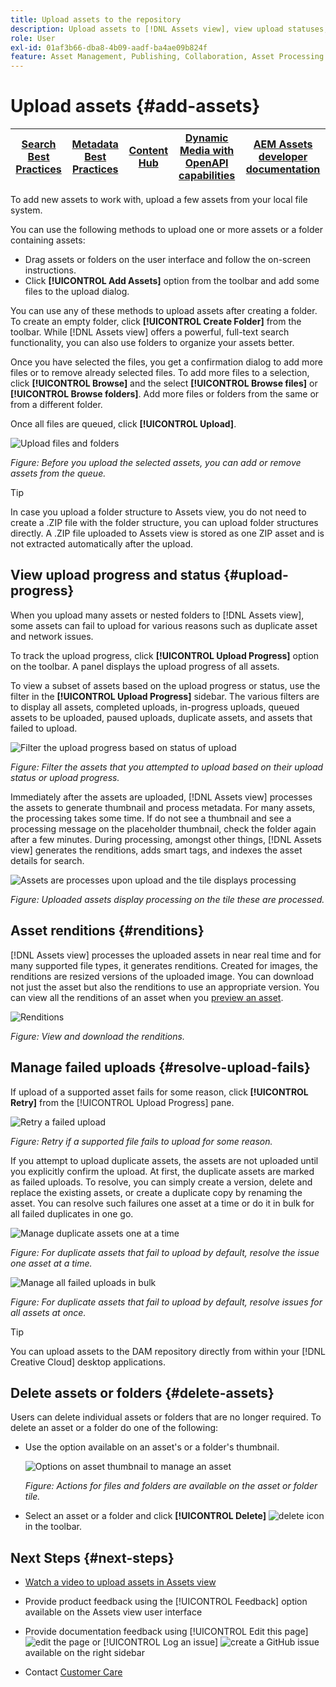 ```yaml
---
title: Upload assets to the repository
description: Upload assets to [!DNL Assets view], view upload statuses, and resolve upload issues.
role: User
exl-id: 01af3b66-dba8-4b09-aadf-ba4ae09b824f
feature: Asset Management, Publishing, Collaboration, Asset Processing
---
```

# Upload assets {#add-assets}

| [Search Best Practices](/help/assets/search-best-practices.md) |[Metadata Best Practices](/help/assets/metadata-best-practices.md)|[Content Hub](/help/assets/product-overview.md)|[Dynamic Media with OpenAPI capabilities](/help/assets/dynamic-media-open-apis-overview.md)|[AEM Assets developer documentation](https://developer.adobe.com/experience-cloud/experience-manager-apis/)|
| ------------- | --------------------------- |---------|----|-----|

To add new assets to work with, upload a few assets from your local file system. <!-- TBD: Many of the [common file formats are supported](/help/assets/supported-file-formats-assets-view.md). -->

You can use the following methods to upload one or more assets or a folder containing assets:

* Drag assets or folders on the user interface and follow the on-screen instructions.
* Click **[!UICONTROL Add Assets]** option from the toolbar and add some files to the upload dialog.

<!-- TBD: Update this GIF
![Asset and nested folder upload demo](assets/do-not-localize/upload-assets.gif) -->

You can use any of these methods to upload assets after creating a folder. To create an empty folder, click **[!UICONTROL Create Folder]** from the toolbar. While [!DNL Assets view] offers a powerful, full-text search functionality, you can also use folders to organize your assets better.

Once you have selected the files, you get a confirmation dialog to add more files or to remove already selected files. To add more files to a selection, click **[!UICONTROL Browse]** and the select **[!UICONTROL Browse files]** or **[!UICONTROL Browse folders]**. Add more files or folders from the same or from a different folder.

Once all files are queued, click **[!UICONTROL Upload]**.

![Upload files and folders](assets/upload-browse-files-folders.png)

*Figure: Before you upload the selected assets, you can add or remove assets from the queue.*

>[!TIP]
>
>In case you upload a folder structure to Assets view, you do not need to create a .ZIP file with the folder structure, you can upload folder structures directly. A .ZIP file uploaded to Assets view is stored as one ZIP asset and is not extracted automatically after the upload. 

## View upload progress and status {#upload-progress}

When you upload many assets or nested folders to [!DNL Assets view], some assets can fail to upload for various reasons such as duplicate asset and network issues.

To track the upload progress, click **[!UICONTROL Upload Progress]** option on the toolbar. A panel displays the upload progress of all assets.

To view a subset of assets based on the upload progress or status, use the filter in the **[!UICONTROL Upload Progress]** sidebar. The various filters are to display all assets, completed uploads, in-progress uploads, queued assets to be uploaded, paused uploads, duplicate assets, and assets that failed to upload.  

![Filter the upload progress based on status of upload](assets/filter-upload-progress.png)

*Figure: Filter the assets that you attempted to upload based on their upload status or upload progress.*

Immediately after the assets are uploaded, [!DNL Assets view] processes the assets to generate thumbnail and process metadata. For many assets, the processing takes some time. If do not see a thumbnail and see a processing message on the placeholder thumbnail, check the folder again after a few minutes. During processing, amongst other things, [!DNL Assets view] generates the renditions, adds smart tags, and indexes the asset details for search.

![Assets are processes upon upload and the tile displays processing](assets/upload-processing.png)

*Figure: Uploaded assets display processing on the tile these are processed.*

## Asset renditions {#renditions}

[!DNL Assets view] processes the uploaded assets in near real time and for many supported file types, it generates renditions. Created for images, the renditions are resized versions of the uploaded image. You can download not just the asset but also the renditions to use an appropriate version. You can view all the renditions of an asset when you [preview an asset](/help/assets/navigate-assets-view.md#preview-assets).

![Renditions](assets/renditions-view-download.png)

*Figure: View and download the renditions.*

## Manage failed uploads {#resolve-upload-fails}

If upload of a supported asset fails for some reason, click **[!UICONTROL Retry]** from the [!UICONTROL Upload Progress] pane.

![Retry a failed upload](assets/upload-retry.png)

*Figure: Retry if a supported file fails to upload for some reason.*

If you attempt to upload duplicate assets, the assets are not uploaded until you explicitly confirm the upload. At first, the duplicate assets are marked as failed uploads. To resolve, you can simply create a version, delete and replace the existing assets, or create a duplicate copy by renaming the asset. You can resolve such failures one asset at a time or do it in bulk for all failed duplicates in one go.

![Manage duplicate assets one at a time](assets/uploads-manage-duplicates.png)

*Figure: For duplicate assets that fail to upload by default, resolve the issue one asset at a time.*

![Manage all failed uploads in bulk](assets/upload-progress-manage-failed-uploads.png)

*Figure: For duplicate assets that fail to upload by default, resolve issues for all assets at once.*

>[!TIP]
>
>You can upload assets to the DAM repository directly from within your [!DNL Creative Cloud] desktop applications. 
<!--TBD
See how [[!DNL Assets view] integrates with [!DNL Adobe Asset Link]](/help/assets/integration-assets-view.md).
-->

## Delete assets or folders {#delete-assets}

Users can delete individual assets or folders that are no longer required. To delete an asset or a folder do one of the following:

* Use the option available on an asset's or a folder's thumbnail.

  ![Options on asset thumbnail to manage an asset](assets/options-on-thumbnail.png)

  *Figure: Actions for files and folders are available on the asset or folder tile.*

* Select an asset or a folder and click **[!UICONTROL Delete]** ![delete icon](assets/do-not-localize/delete-icon.png) in the toolbar.

## Next Steps {#next-steps}

* [Watch a video to upload assets in Assets view](https://experienceleague.adobe.com/docs/experience-manager-learn/assets-essentials/basics/creating.html)

* Provide product feedback using the [!UICONTROL Feedback] option available on the Assets view user interface

* Provide documentation feedback using [!UICONTROL Edit this page] ![edit the page](assets/do-not-localize/edit-page.png) or [!UICONTROL Log an issue] ![create a GitHub issue](assets/do-not-localize/github-issue.png) available on the right sidebar

* Contact [Customer Care](https://experienceleague.adobe.com/?support-solution=General#support)
